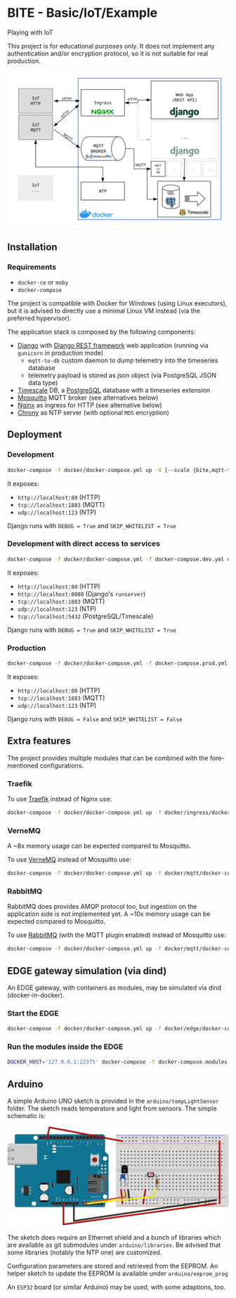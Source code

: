 # BITE - Basic/IoT/Example

Playing with IoT

This project is for educational purposes only. It does not implement any authentication and/or encryption protocol, so it is not suitable for real production.

![Application Schema](./docs/application_chart.svg)

## Installation

### Requirements

- `docker-ce` or `moby`
- `docker-compose`

The project is compatible with Docker for Windows (using Linux executors), but it is advised to directly use a minimal Linux VM instead (via the preferred hypervisor).

The application stack is composed by the following components:

- [Django](https://www.djangoproject.com/) with [Django REST framework](https://www.django-rest-framework.org/) web application (running via `gunicorn` in production mode)
  - `mqtt-to-db` custom daemon to dump telemetry into the timeseries database
  - telemetry payload is stored as json object (via PostgreSQL JSON data type)
- [Timescale](https://www.timescale.com/) DB, a [PostgreSQL](https://www.postgresql.org/) database with a timeseries extension
- [Mosquitto](https://mosquitto.org/) MQTT broker (see alternatives below)
- [Nginx](http://nginx.org/) as ingress for HTTP (see alternative below)
- [Chrony](https://chrony.tuxfamily.org/) as NTP server (with optional `MD5` encryption)

## Deployment

### Development

```bash
docker-compose -f docker/docker-compose.yml up -d [--scale {bite,mqtt-to-db)=N]
```
It exposes:
- `http://localhost:80` (HTTP)
- `tcp://localhost:1883` (MQTT)
- `udp://localhost:123` (NTP)

Django runs with `DEBUG = True` and `SKIP_WHITELIST = True`

### Development with direct access to services

```bash
docker-compose -f docker/docker-compose.yml -f docker-compose.dev.yml up -d [--scale {bite,mqtt-to-db)=N]
```
It exposes:
- `http://localhost:80` (HTTP)
- `http://localhost:8080` (Django's `runserver`)
- `tcp://localhost:1883` (MQTT)
- `udp://localhost:123` (NTP)
- `tcp://localhost:5432` (PostgreSQL/Timescale)

Django runs with `DEBUG = True` and `SKIP_WHITELIST = True`

### Production

```bash
docker-compose -f docker/docker-compose.yml -f docker-compose.prod.yml up -d [--scale {bite,mqtt-to-db)=N]
```
It exposes:
- `http://localhost:80` (HTTP)
- `tcp://localhost:1883` (MQTT)
- `udp://localhost:123` (NTP)

Django runs with `DEBUG = False` and `SKIP_WHITELIST = False`

## Extra features

The project provides multiple modules that can be combined with the fore-mentioned configurations.

### Traefik

To use [Traefik](https://containo.us/traefik/) instead of Nginx use:
```bash
docker-compose -f docker/docker-compose.yml up -f docker/ingress/docker-compose.traefik.yml -d
```

### VerneMQ

A ~8x memory usage can be expected compared to Mosquitto.

To use [VerneMQ](https://vernemq.com/) instead of Mosquitto use:
```bash
docker-compose -f docker/docker-compose.yml up -f docker/mqtt/docker-compose.vernemq.yml -d
```

### RabbitMQ

RabbitMQ does provides AMQP protocol too, but ingestion on the application side is not implemented yet.
A ~10x memory usage can be expected compared to Mosquitto.

To use [RabbitMQ](https://www.rabbitmq.com/) (with the MQTT plugin enabled) instead of Mosquitto use:
```bash
docker-compose -f docker/docker-compose.yml up -f docker/mqtt/docker-compose.rabbitmq.yml -d
```

## EDGE gateway simulation (via dind)

An EDGE gateway, with containers as modules, may be simulated via dind (docker-in-docker).

### Start the EDGE

```bash
docker-compose -f docker/docker-compose.yml up -f docker/edge/docker-compose.edge.yml -d
```

### Run the modules inside the EDGE

```bash
DOCKER_HOST='127.0.0.1:22375' docker-compose -f docker-compose.modules.yml up -d [--scale {device-http,device-mqtt}=N]
```

## Arduino

A simple Arduino UNO sketch is provided in the `arduino/tempLightSensor` folder. The sketch reads temperature and light from sensors. The simple schematic is:

![tempLightSensor](./arduino/tempLightSensor/tempLightSensor.svg)

The sketch does require an Ethernet shield and a bunch of libraries which are available as git submodules under `arduino/libraries`.
Be advised that some libraries (notably the NTP one) are customized.

Configuration parameters are stored and retrieved from the EEPROM. An helper sketch to update the EEPROM is available under `arduino/eeprom_prog`

An `ESP32` board (or similar Arduino) may be used, with some adaptions, too.
